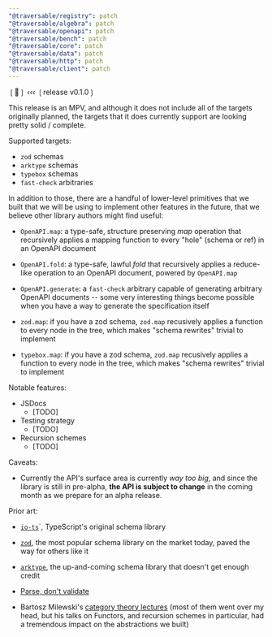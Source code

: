 ```yaml
---
"@traversable/registry": patch
"@traversable/algebra": patch
"@traversable/openapi": patch
"@traversable/bench": patch
"@traversable/core": patch
"@traversable/data": patch
"@traversable/http": patch
"@traversable/client": patch
---
```


❲🌳❳ ‹‹‹ ❲release v0.1.0❳

This release is an MPV, and although it does not include all of the targets
originally planned, the targets that it does currently support are looking
pretty solid / complete.

Supported targets:

- `zod` schemas
- `arktype` schemas
- `typebox` schemas
- `fast-check` arbitraries

In addition to those, there are a handful of lower-level primitives
that we built that we will be using to implement other features in the
future, that we believe other library authors might find useful:

- `OpenAPI.map`: a type-safe, structure preserving _map_ operation that 
  recursively applies a mapping function to every "hole" (schema or ref) 
  in an OpenAPI document
- `OpenAPI.fold`: a type-safe, lawful _fold_ that recursively applies a
  reduce-like operation to an OpenAPI document, powered by `OpenAPI.map`
- `OpenAPI.generate`: a `fast-check` arbitrary capable of generating
  arbitrary OpenAPI documents -- some very interesting things become
  possible when you have a way to generate the specification itself

- `zod.map`: if you have a zod schema, `zod.map` recusively applies a
  function to every node in the tree, which makes "schema rewrites"
  trivial to implement

- `typebox.map`: if you have a zod schema, `zod.map` recusively applies a
  function to every node in the tree, which makes "schema rewrites"
  trivial to implement


Notable features:
- JSDocs
  - [TODO]
- Testing strategy
  - [TODO]
- Recursion schemes
  - [TODO]

Caveats:

- Currently the API's surface area is currently _way too big_, and since the library is 
still in pre-alpha, __the API is subject to change__ in the coming month as we prepare 
for an alpha release.

Prior art:

- [`io-ts`](https://github.com/gcanti/io-ts)`, TypeScript's original schema library

- [`zod`](https://github.com/colinhacks/zod), the most popular schema library on
the market today, paved the way for others like it

- [`arktype`](https://github.com/arktypeio/arktype), the up-and-coming schema library
that doesn't get enough credit

- [Parse, don't validate](https://lexi-lambda.github.io/blog/2019/11/05/parse-don-t-validate/)

- Bartosz Milewski's [category theory lectures](https://youtu.be/I8LbkfSSR58?si=Q-CwMWndEZK4V5d4) 
(most of them went over my head, but his talks on Functors, and recursion schemes in particular,
had a tremendous impact on the abstractions we built)

